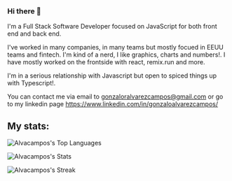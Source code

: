 ### Hi there 👋

I'm a Full Stack Software Developer focused on JavaScript for both front end and back end.

I've worked in many companies, in many teams but mostly focued in EEUU teams and fintech. I'm kind of a nerd, I like graphics, charts and numbers!. I have mostly worked on the frontside with react, remix.run and more.

I'm in a serious relationship with Javascript but open to spiced things up with Typescript!.

You can contact me via email to gonzaloralvarezcampos@gmail.com or go to my linkedin page https://www.linkedin.com/in/gonzaloalvarezcampos/

## My stats:

![Alvacampos's Top Languages](https://github-readme-stats.vercel.app/api/top-langs/?username=Alvacampos&theme=nord&show_icons=true&hide_border=false&layout=compact)

![Alvacampos's Stats](https://github-readme-stats.vercel.app/api?username=Alvacampos&theme=nord&show_icons=true&hide_border=false&count_private=true)

![Alvacampos's Streak](https://github-readme-streak-stats.herokuapp.com/?user=Alvacampos&theme=nord&hide_border=false)
